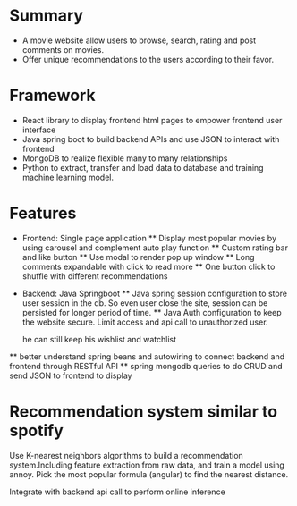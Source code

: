 # Summary
* A movie website allow users to browse, search, rating and post comments on movies.
* Offer unique recommendations to the users according to their favor.

# Framework
* React library to display frontend html pages to empower frontend user interface
* Java spring boot to build backend APIs and use JSON to interact with frontend
* MongoDB to realize flexible many to many relationships
* Python to extract, transfer and load data to database and training machine learning model.

# Features
* Frontend: Single page application
** Display most popular movies by using carousel and complement auto play function
** Custom rating bar and like button
** Use modal to render pop up window
** Long comments expandable with click to read more
** One button click to shuffle with different recommendations

* Backend: Java Springboot
** Java spring session configuration to store user session in the db. So even user close the site, session can be persisted for longer period of time.
** Java Auth configuration to keep the website secure. Limit access and api call to unauthorized user.

  he can still keep his wishlist and watchlist

** better understand spring beans and autowiring  to connect backend and frontend through RESTful API
** spring mongodb queries to do CRUD and send JSON to frontend to display

# Recommendation system similar to spotify
Use K-nearest neighbors algorithms to build a recommendation system.Including feature extraction from raw data, and train a model using annoy.
Pick the most popular formula (angular) to find the nearest distance.

Integrate with backend api call to perform online inference

